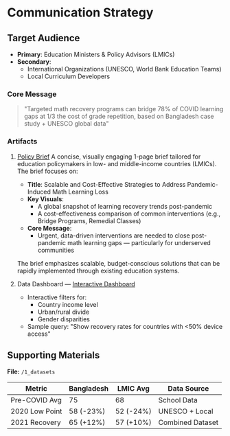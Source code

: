 # Communication Strategy

## Target Audience

- **Primary**: Education Ministers & Policy Advisors (LMICs)
- **Secondary**:
  - International Organizations (UNESCO, World Bank Education Teams)
  - Local Curriculum Developers

### Core Message
>
> "Targeted math recovery programs can bridge 78% of COVID learning gaps at 1/3 the cost of grade repetition, based on Bangladesh case study + UNESCO global data"

### Artifacts

1. [Policy Brief](./policy_brief.md)
   A concise, visually engaging 1-page brief tailored for education policymakers in low- and middle-income countries (LMICs). The brief focuses on:

   - **Title**: Scalable and Cost-Effective Strategies to Address Pandemic-Induced Math Learning Loss
   - **Key Visuals**:
     - A global snapshot of learning recovery trends post-pandemic
     - A cost-effectiveness comparison of common interventions (e.g., Bridge Programs, Remedial Classes)
   - **Core Message**:
     - Urgent, data-driven interventions are needed to close post-pandemic math learning gaps — particularly for underserved communities

   The brief emphasizes scalable, budget-conscious solutions that can be rapidly implemented through existing education systems.

2. Data Dashboard — [Interactive Dashboard](https://drive.google.com/drive/folders/1tpDZ0wg6AT8JyFbr3WtrYFN7_c2tpz0n?usp=sharing)
   - Interactive filters for:
     - Country income level
     - Urban/rural divide
     - Gender disparities
   - Sample query: "Show recovery rates for countries with <50% device access"

## Supporting Materials

**File:** `/1_datasets`

| Metric          | Bangladesh | LMIC Avg | Data Source       |
|-----------------|------------|----------|-------------------|
| Pre-COVID Avg   | 75         | 68       | School Data       |
| 2020 Low Point  | 58 (-23%)  | 52 (-24%)| UNESCO + Local    |
| 2021 Recovery   | 65 (+12%)  | 57 (+10%)| Combined Dataset  |
